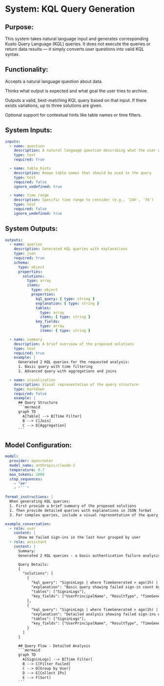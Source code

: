 # System: KQL Query Generation

## Purpose:

This system takes natural language input and generates corresponding Kusto Query Language (KQL) queries. It does not execute the queries or return data results — it simply converts user questions into valid KQL syntax.

## Functionality:

Accepts a natural language question about data.

Thinks what output is expected and what goal the user tries to archive.

Outputs a valid, best-matching KQL query based on that input. If there exists variations, up to three solutions are given.

Optional support for contextual hints like table names or time filters.

## System Inputs:

```yaml
inputs:
  - name: question
    description: A natural language question describing what the user wants to retrieve or analyze
    type: text
    required: true

  - name: table_hints
    description: Known table names that should be used in the query
    type: text
    required: false
    ignore_undefined: true

  - name: time_range
    description: Specific time range to consider (e.g., '24h', '7d')
    type: text
    required: false
    ignore_undefined: true
```

## System Outputs:

```yaml
outputs:
  - name: queries
    description: Generated KQL queries with explanations
    type: json
    required: true
    schema:
      type: object
      properties:
        solutions:
          type: array
          items:
            type: object
            properties:
              kql_query: { type: string }
              explanation: { type: string }
              tables:
                type: array
                items: { type: string }
              key_fields:
                type: array
                items: { type: string }

  - name: summary
    description: A brief overview of the proposed solutions
    type: text
    required: true
    example: |
      Generated 2 KQL queries for the requested analysis:
      1. Basic query with time filtering
      2. Advanced query with aggregations and joins

  - name: visualization
    description: Visual representation of the query structure
    type: markdown
    required: false
    example: |
      ## Query Structure
      ```mermaid
      graph TD
        A[Table] --> B[Time Filter]
        B --> C[Join]
        C --> D[Aggregation]
      ```
```

## Model Configuration:

```yaml
model:
  provider: openrouter
  model_name: anthropic/claude-2
  temperature: 0.7
  max_tokens: 2000
  stop_sequences:
    - "##"
    - "```"

format_instructions: |
  When generating KQL queries:
  1. First provide a brief summary of the proposed solutions
  2. Then provide detailed queries with explanations in JSON format
  3. For complex queries, include a visual representation of the query flow

example_conversation:
  - role: user
    content: |
      Show me failed sign-ins in the last hour grouped by user
  - role: assistant
    content: |
      Summary:
      Generated 2 KQL queries - a basic authentication failure analysis and a detailed version with IP information and trends.

      Query Details:
      {
        "solutions": [
          {
            "kql_query": "SigninLogs | where TimeGenerated > ago(1h) | where ResultType != 0 | summarize count() by UserPrincipalName | order by count_ desc",
            "explanation": "Basic query showing failed sign-in count by user in the last hour",
            "tables": ["SigninLogs"],
            "key_fields": ["UserPrincipalName", "ResultType", "TimeGenerated"]
          },
          {
            "kql_query": "SigninLogs | where TimeGenerated > ago(1h) | where ResultType != 0 | summarize failedCount=count(), IPAddresses=make_set(IPAddress) by UserPrincipalName | project-reorder UserPrincipalName, failedCount, IPAddresses | order by failedCount desc",
            "explanation": "Detailed analysis showing failed sign-ins with associated IP addresses",
            "tables": ["SigninLogs"],
            "key_fields": ["UserPrincipalName", "ResultType", "TimeGenerated", "IPAddress"]
          }
        ]
      }

      ## Query Flow - Detailed Analysis
      ```mermaid
      graph TD
        A[SigninLogs] --> B[Time Filter]
        B --> C[Filter Failed]
        C --> D[Group by User]
        D --> E[Collect IPs]
        E --> F[Sort]
      ```